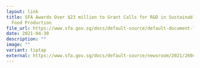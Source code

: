 ```yaml
---
layout: link
title: SFA Awards Over $23 million to Grant Calls for R&D in Sustainable Urban
  Food Production
file_url: https://www.sfa.gov.sg/docs/default-source/default-document-library/260421_sfa-awards-over-23-million-to-grant-call-for-r-d-in-sustainable-urban-food-productiona58a092d264c4c91acf57099a12046eb.pdf
date: 2021-04-30
description: ""
image: ""
variant: tiptap
external: https://www.sfa.gov.sg/docs/default-source/newsroom/2021/260421_sfa-awards-over-23-million-to-grant-call-for-r-d-in-sustainable-urban-food-productiona58a092d264c4c91acf57099a12046ebd1820c9f-8e14-4495-9fff-535f2a33fc5f.pdf
---
```

